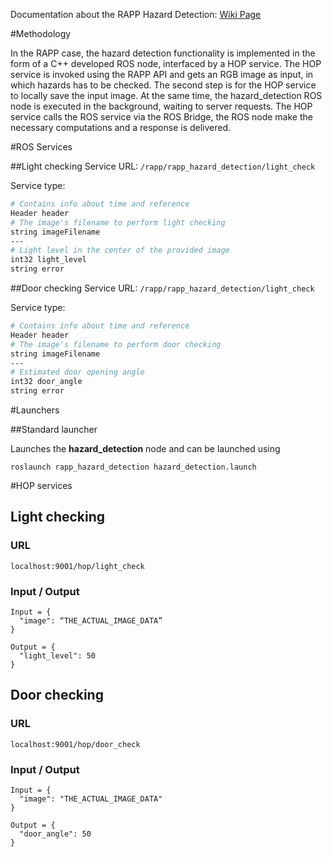 Documentation about the RAPP Hazard Detection: [Wiki Page](https://github.com/rapp-project/rapp-platform/wiki/RAPP-Hazard-Detection)

#Methodology

In the RAPP case, the hazard detection functionality is implemented in the form of a C++ developed ROS node, interfaced by a HOP service. The HOP service is invoked using the RAPP API and gets an RGB image as input, in which hazards has to be checked. The second step is for the HOP service to locally save the input image. At the same time, the hazard_detection ROS node is executed in the background, waiting to server requests. The HOP service calls the ROS service via the ROS Bridge, the ROS node make the necessary computations and a response is delivered.

#ROS Services

##Light checking
Service URL: ```/rapp/rapp_hazard_detection/light_check```

Service type:
```bash
# Contains info about time and reference
Header header
# The image's filename to perform light checking
string imageFilename
---
# Light level in the center of the provided image
int32 light_level
string error
``` 

##Door checking
Service URL: ```/rapp/rapp_hazard_detection/light_check```

Service type:
```bash
# Contains info about time and reference
Header header
# The image's filename to perform door checking
string imageFilename
---
# Estimated door opening angle
int32 door_angle
string error
``` 

#Launchers

##Standard launcher

Launches the **hazard_detection** node and can be launched using
```
roslaunch rapp_hazard_detection hazard_detection.launch
```

#HOP services

## Light checking

### URL
```localhost:9001/hop/light_check ```

### Input / Output

```
Input = {
  "image": “THE_ACTUAL_IMAGE_DATA”
}
```
```
Output = {
  "light_level": 50
}
```

## Door checking

### URL
```localhost:9001/hop/door_check ```

### Input / Output

```
Input = {
  "image": "THE_ACTUAL_IMAGE_DATA"
}
```
```
Output = {
  "door_angle": 50
}
```
